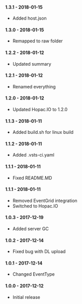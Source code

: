 #### 1.3.1 - 2018-01-15
* Added host.json

#### 1.3.0 - 2018-01-15
* Remapped to raw folder

#### 1.2.2 - 2018-01-12
* Updated summary

#### 1.2.1 - 2018-01-12
* Renamed everything

#### 1.2.0 - 2018-01-12
* Updated Hopac.IO to 1.2.0

#### 1.1.3 - 2018-01-11
* Added build.sh for linux build

#### 1.1.2 - 2018-01-11
* Added .vsts-ci.yaml

#### 1.1.1 - 2018-01-11
* Fixed README.MD

#### 1.1.1 - 2018-01-11
* Removed EventGrid integration
* Switched to Hopac.IO

#### 1.0.3 - 2017-12-19
* Added server GC

#### 1.0.2 - 2017-12-14
* Fixed bug with DL upload

#### 1.0.1 - 2017-12-14
* Changed EventType

#### 1.0.0 - 2017-12-12
* Initial release